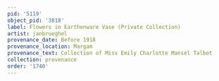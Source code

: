 ```yaml
---
pid: '5119'
object_pid: '3818'
label: Flowers in Earthenware Vase (Private Collection)
artist: janbrueghel
provenance_date: Before 1918
provenance_location: Margam
provenance_text: Collection of Miss Emily Charlotte Mansel Talbot
collection: provenance
order: '1740'
---
```

